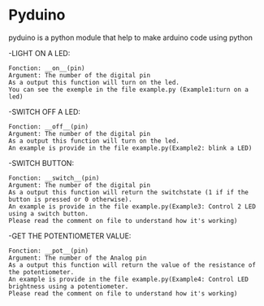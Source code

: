 # Pyduino
pyduino is a python module that help to make arduino code using python

-LIGHT ON A LED:

    Fonction: __on__(pin)
    Argument: The number of the digital pin
    As a output this function will turn on the led.
    You can see the exemple in the file example.py (Example1:turn on a led)
    
-SWITCH OFF A LED:

    Fonction: __off__(pin)
    Argument: The number of the digital pin
    As a output this function will turn on the led.
    An example is provide in the file example.py(Example2: blink a LED)
   
   
 -SWITCH BUTTON:
 
    Fonction: __switch__(pin)
    Argument: The number of the digital pin
    As a output this function will return the switchstate (1 if if the button is pressed or 0 otherwise).
    An example is provide in the file example.py(Example3: Control 2 LED using a switch button. 
    Please read the comment on file to understand how it's working)
    

-GET THE POTENTIOMETER VALUE:

    Fonction: __pot__(pin)
    Argument: The number of the Analog pin
    As a output this function will return the value of the resistance of the potentiometer.
    An example is provide in the file example.py(Example4: Control LED brightness using a potentiometer.
    Please read the comment on file to understand how it's working)
                                                
    
    

     

